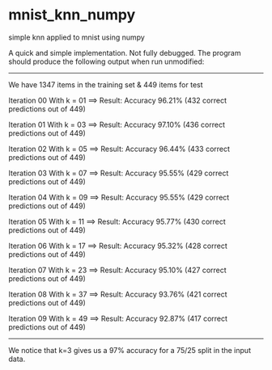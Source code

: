 # mnist_knn_numpy
simple knn applied to mnist using numpy 

A quick and simple implementation. Not fully debugged.
The program should produce the following output when run unmodified:

------------

We have 1347 items in the training set & 449 items for test

Iteration 00 With k = 01  ==> Result: Accuracy 96.21% (432 correct predictions out of 449)

Iteration 01 With k = 03  ==> Result: Accuracy 97.10% (436 correct predictions out of 449)

Iteration 02 With k = 05  ==> Result: Accuracy 96.44% (433 correct predictions out of 449)

Iteration 03 With k = 07  ==> Result: Accuracy 95.55% (429 correct predictions out of 449)

Iteration 04 With k = 09  ==> Result: Accuracy 95.55% (429 correct predictions out of 449)

Iteration 05 With k = 11  ==> Result: Accuracy 95.77% (430 correct predictions out of 449)

Iteration 06 With k = 17  ==> Result: Accuracy 95.32% (428 correct predictions out of 449)

Iteration 07 With k = 23  ==> Result: Accuracy 95.10% (427 correct predictions out of 449)

Iteration 08 With k = 37  ==> Result: Accuracy 93.76% (421 correct predictions out of 449)

Iteration 09 With k = 49  ==> Result: Accuracy 92.87% (417 correct predictions out of 449)

-------------

We notice that k=3 gives us a 97% accuracy for a 75/25 split in the input data.

